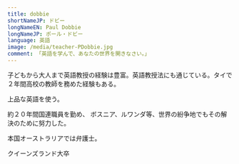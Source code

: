 ```yaml
---
title: dobbie
shortNameJP: ドビー
longNameEN: Paul Dobbie
longNameJP: ポール・ドビー
language: 英語
image: /media/teacher-PDobbie.jpg
comment: 「英語を学んで、あなたの世界を開きなさい。」
---
```

子どもから大人まで英語教授の経験は豊富。英語教授法にも通じている。タイで２年間高校の教師を務めた経験もある。

上品な英語を使う。

約２０年間国連職員を勤め、 ボスニア、ルワンダ等、世界の紛争地でもその解決のために努力した。

本国オーストラリアでは弁護士。

クイーンズランド大卒
